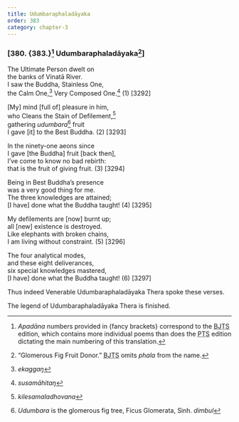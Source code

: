```yaml
---
title: Udumbaraphaladāyaka
order: 383
category: chapter-3
---
```


### \[380. {383.}[^1] Udumbaraphaladāyaka[^2]\]

The Ultimate Person dwelt on  
the banks of Vinatā River.  
I saw the Buddha, Stainless One,  
the Calm One,[^3] Very Composed One.[^4] (1) \[3292\]

\[My\] mind \[full of\] pleasure in him,  
who Cleans the Stain of Defilement,[^5]  
gathering *udumbara*[^6] fruit  
I gave \[it\] to the Best Buddha. (2) \[3293\]

In the ninety-one aeons since  
I gave \[the Buddha\] fruit \[back then\],  
I’ve come to know no bad rebirth:  
that is the fruit of giving fruit. (3) \[3294\]

Being in Best Buddha’s presence  
was a very good thing for me.  
The three knowledges are attained;  
\[I have\] done what the Buddha taught! (4) \[3295\]

My defilements are \[now\] burnt up;  
all \[new\] existence is destroyed.  
Like elephants with broken chains,  
I am living without constraint. (5) \[3296\]

The four analytical modes,  
and these eight deliverances,  
six special knowledges mastered,  
\[I have\] done what the Buddha taught! (6) \[3297\]

Thus indeed Venerable Udumbaraphaladāyaka Thera spoke these verses.

The legend of Udumbaraphaladāyaka Thera is finished.

[^1]: *Apadāna* numbers provided in {fancy brackets} correspond to the <abbr title="Buddha Jayanthi Tripitaka Series">BJTS</abbr> edition, which contains more individual poems than does the <abbr title="Pali Text Society">PTS</abbr> edition dictating the main numbering of this translation.

[^2]: “Glomerous Fig Fruit Donor.” <abbr title="Buddha Jayanthi Tripitaka Series">BJTS</abbr> omits *phala* from the name.

[^3]: *ekaggaŋ*

[^4]: *susamāhitaŋ*

[^5]: *kilesamaladhovana*

[^6]: *Udumbara* is the glomerous fig tree, Ficus Glomerata, Sinh. *dimbul*

